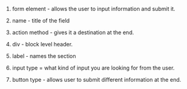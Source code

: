 1. form element - allows the user to input information and submit it.

2. name - title of the field

3. action method - gives it a destination at the end.

4. div - block level header.

5. label - names the section 

6. input type = what kind of input you are looking for from the user. 

7. button type - allows user to submit different information at the end. 